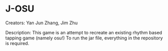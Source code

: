 # J-OSU
Creators: Yan Jun Zhang, Jim Zhu

Description: This game is an attempt to recreate an existing rhythm based tapping game (namely osu!)
             To run the jar file, everything in the repository is required.
